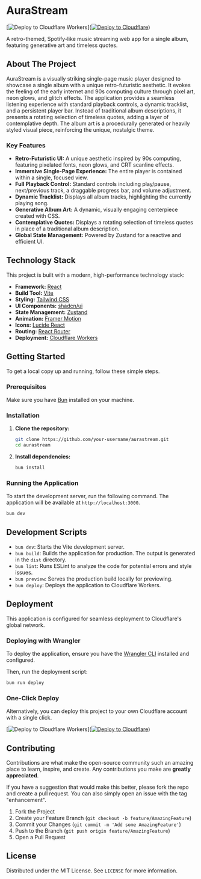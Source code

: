 # AuraStream

[![Deploy to Cloudflare Workers](https://deploy.workers.cloudflare.com/button)]([![Deploy to Cloudflare](https://deploy.workers.cloudflare.com/button)](https://deploy.workers.cloudflare.com/?url=https://github.com/funtastix/generated-app-20250924-134742))

A retro-themed, Spotify-like music streaming web app for a single album, featuring generative art and timeless quotes.

## About The Project

AuraStream is a visually striking single-page music player designed to showcase a single album with a unique retro-futuristic aesthetic. It evokes the feeling of the early internet and 90s computing culture through pixel art, neon glows, and glitch effects. The application provides a seamless listening experience with standard playback controls, a dynamic tracklist, and a persistent player bar. Instead of traditional album descriptions, it presents a rotating selection of timeless quotes, adding a layer of contemplative depth. The album art is a procedurally generated or heavily styled visual piece, reinforcing the unique, nostalgic theme.

### Key Features

*   **Retro-Futuristic UI:** A unique aesthetic inspired by 90s computing, featuring pixelated fonts, neon glows, and CRT scanline effects.
*   **Immersive Single-Page Experience:** The entire player is contained within a single, focused view.
*   **Full Playback Control:** Standard controls including play/pause, next/previous track, a draggable progress bar, and volume adjustment.
*   **Dynamic Tracklist:** Displays all album tracks, highlighting the currently playing song.
*   **Generative Album Art:** A dynamic, visually engaging centerpiece created with CSS.
*   **Contemplative Quotes:** Displays a rotating selection of timeless quotes in place of a traditional album description.
*   **Global State Management:** Powered by Zustand for a reactive and efficient UI.

## Technology Stack

This project is built with a modern, high-performance technology stack:

*   **Framework:** [React](https://react.dev/)
*   **Build Tool:** [Vite](https://vitejs.dev/)
*   **Styling:** [Tailwind CSS](https://tailwindcss.com/)
*   **UI Components:** [shadcn/ui](https://ui.shadcn.com/)
*   **State Management:** [Zustand](https://zustand-demo.pmnd.rs/)
*   **Animation:** [Framer Motion](https://www.framer.com/motion/)
*   **Icons:** [Lucide React](https://lucide.dev/)
*   **Routing:** [React Router](https://reactrouter.com/)
*   **Deployment:** [Cloudflare Workers](https://workers.cloudflare.com/)

## Getting Started

To get a local copy up and running, follow these simple steps.

### Prerequisites

Make sure you have [Bun](https://bun.sh/) installed on your machine.

### Installation

1.  **Clone the repository:**
    ```sh
    git clone https://github.com/your-username/aurastream.git
    cd aurastream
    ```

2.  **Install dependencies:**
    ```sh
    bun install
    ```

### Running the Application

To start the development server, run the following command. The application will be available at `http://localhost:3000`.

```sh
bun dev
```

## Development Scripts

*   `bun dev`: Starts the Vite development server.
*   `bun build`: Builds the application for production. The output is generated in the `dist` directory.
*   `bun lint`: Runs ESLint to analyze the code for potential errors and style issues.
*   `bun preview`: Serves the production build locally for previewing.
*   `bun deploy`: Deploys the application to Cloudflare Workers.

## Deployment

This application is configured for seamless deployment to Cloudflare's global network.

### Deploying with Wrangler

To deploy the application, ensure you have the [Wrangler CLI](https://developers.cloudflare.com/workers/wrangler/install-and-update/) installed and configured.

Then, run the deployment script:

```sh
bun run deploy
```

### One-Click Deploy

Alternatively, you can deploy this project to your own Cloudflare account with a single click.

[![Deploy to Cloudflare Workers](https://deploy.workers.cloudflare.com/button)]([![Deploy to Cloudflare](https://deploy.workers.cloudflare.com/button)](https://deploy.workers.cloudflare.com/?url=https://github.com/funtastix/generated-app-20250924-134742))

## Contributing

Contributions are what make the open-source community such an amazing place to learn, inspire, and create. Any contributions you make are **greatly appreciated**.

If you have a suggestion that would make this better, please fork the repo and create a pull request. You can also simply open an issue with the tag "enhancement".

1.  Fork the Project
2.  Create your Feature Branch (`git checkout -b feature/AmazingFeature`)
3.  Commit your Changes (`git commit -m 'Add some AmazingFeature'`)
4.  Push to the Branch (`git push origin feature/AmazingFeature`)
5.  Open a Pull Request

## License

Distributed under the MIT License. See `LICENSE` for more information.